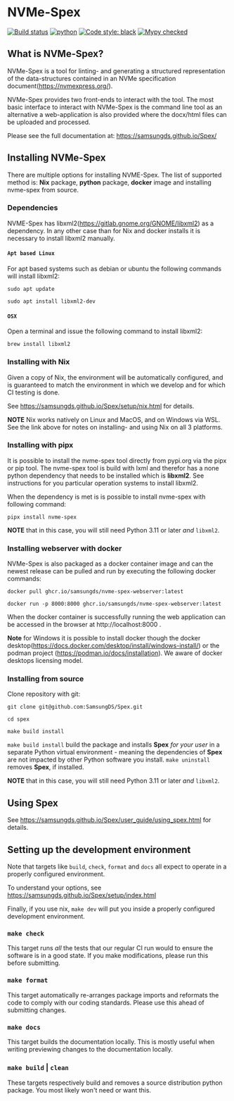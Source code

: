 <!--
SPDX-FileCopyrightText: 2023 Samsung Electronics Co., Ltd

SPDX-License-Identifier: BSD-3-Clause
-->

# NVMe-Spex
[![Build status](https://github.com/SamsungDS/Spex/actions/workflows/build.yml/badge.svg?branch=main)](https://github.com/SamsungDS/Spex/actions/workflows/build-docs.yml)
[![python](https://img.shields.io/badge/Python-3.11+-3776AB.svg?style=flat&logo=python&logoColor=white)](https://www.python.org)
[![Code style: black](https://img.shields.io/badge/code%20style-black-000000.svg)](https://github.com/psf/black)
[![Mypy checked](https://img.shields.io/badge/mypy-checked-blue)](https://mypy-lang.org/)

## What is NVMe-Spex?
NVMe-Spex is a tool for linting- and generating a structured representation of the
data-structures contained in an NVMe specification
document(https://nvmexpress.org/).

NVMe-Spex provides two front-ends to interact with the tool. The most basic
interface to interact with NVMe-Spex is the command line tool as an alternative
a web-application is also provided where the docx/html files can be uploaded and
processed.

Please see the full documentation at: https://samsungds.github.io/Spex/

## Installing NVMe-Spex
There are multiple options for installing NVME-Spex. The list of supported
method is: **Nix** package, **python** package, **docker** image and installing
nvme-spex from source.

### Dependencies
NVME-Spex has libxml2(https://gitlab.gnome.org/GNOME/libxml2) as a dependency.
In any other case than for Nix and docker installs it is necessary to install
libxml2 manually.

#### `Apt based Linux`
For apt based systems such as debian or ubuntu the following commands will
install libxml2:

```
sudo apt update

sudo apt install libxml2-dev
```

#### `OSX`

Open a terminal and issue the following command to install libxml2:

```
brew install libxml2
```

### Installing with Nix

Given a copy of Nix, the environment will be automatically configured, and is
guaranteed to match the environment in which we develop and for which CI testing
is done.

See https://samsungds.github.io/Spex/setup/nix.html for details.

**NOTE** Nix works natively on Linux and MacOS, and on Windows via WSL. See the
link above for notes on installing- and using Nix on all 3 platforms.

### Installing with pipx
It is possible to install the nvme-spex tool directly from pypi.org via the pipx or
pip tool. The nvme-spex tool is build with lxml and therefor has a none python
dependency that needs to be installed which is **libxml2**. See instructions for
you particular operation systems to install libxml2. 

When the dependency is met is is possible to install nvme-spex with following
command:

```
pipx install nvme-spex
```

**NOTE** that in this case, you will still need Python 3.11 or later *and*
`libxml2`.

### Installing webserver with docker

NVMe-Spex is also packaged as a docker container image and can the newest
release can be pulled and run by executing the following docker commands:

```
docker pull ghcr.io/samsungds/nvme-spex-webserver:latest

docker run -p 8000:8000 ghcr.io/samsungds/nvme-spex-webserver:latest
```

When the docker container is successfully running the web application can be
accessed in the browser at http://localhost:8000 .

**Note** for Windows it is possible to install docker though the docker
desktop(https://docs.docker.com/desktop/install/windows-install/) or the podman
project (https://podman.io/docs/installation). We aware of docker desktops
licensing model.

### Installing from source

Clone repository with git:

```
git clone git@github.com:SamsungDS/Spex.git

cd spex

make build install
```

`make build install` build the package and installs **Spex** *for your user* in
a separate Python virtual environment - meaning the dependencies of **Spex** are
not impacted by other Python software you install.  `make uninstall` removes
**Spex**, if installed.

**NOTE** that in this case, you will still need Python 3.11 or later *and*
`libxml2`.

## Using Spex

See https://samsungds.github.io/Spex/user_guide/using_spex.html for details.


## Setting up the development environment

Note that targets like `build`, `check`, `format` and `docs` all expect to
operate in a properly configured environment.

To understand your options, see https://samsungds.github.io/Spex/setup/index.html

Finally, if you use nix, `make dev` will put you inside a properly configured
development environment.

### `make check`
This target runs *all* the tests that our regular CI run would to ensure the
software is in a good state. If you make modifications, please run this before
submitting.

### `make format`
This target automatically re-arranges package imports and reformats the code to
comply with our coding standards. Please use this ahead of submitting changes.

### `make docs`
This target builds the documentation locally. This is mostly useful when writing
previewing changes to the documentation locally.

### `make build` | `clean`
These targets respectively build and removes a source distribution python
package.  You most likely won't need or want this.
